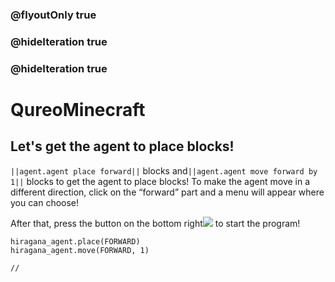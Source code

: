 ### @flyoutOnly true
### @hideIteration true
### @hideIteration true
# QureoMinecraft

## Let's get the agent to place blocks!

``||agent.agent place forward||`` blocks and``||agent.agent move forward by 1||`` blocks to get the agent to place blocks! To make the agent move in a different direction, click on the “forward” part and a menu will appear where you can choose!

After that, press the button on the bottom right![](https://raw.githubusercontent.com/camp-minecraft/TechkidsCampTutorial/master/images/playbutton.png) to start the program!

```ghost
hiragana_agent.place(FORWARD)
hiragana_agent.move(FORWARD, 1)
```

```template
//
```